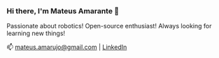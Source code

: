 ### Hi there, I'm Mateus Amarante 👋

Passionate about robotics! Open-source enthusiast! Always looking for learning new things!

📫 mateus.amarujo@gmail.com | [LinkedIn](https://www.linkedin.com/in/mateus-amarante-araujo/)

<!-- - 🔭 I’m currently working on projects in [BIR](https://github.com/Brazilian-Institute-of-Robotics) and [ORise](https://github.com/orise-robotics) organizations -->
<!-- - 🌱 I’m currently studying deep learning -->
<!-- - 💬 Ask me about anything [here](https://github.com/mateus-amarante/mateus-amarante/issues) -->
<!-- - 📫 How to reach me: mateus.amarujo@gmail.com | [LinkedIn](https://www.linkedin.com/in/mateus-amarante-araujo/) -->

<!-- ![Anurag's github stats](https://github-readme-stats-tan-six.vercel.app/api?count_private=true&username=mateus-amarante) -->

<!-- [![Top Langs](https://github-readme-stats-tan-six.vercel.app/api/top-langs/?username=mateus-amarante&&exclude_repo=github-readme-stats&hide=java&layout=compact&langs_count=4)](https://github.com/anuraghazra/github-readme-stats) -->

<!-- [![willianrod's wakatime stats](https://github-readme-stats-tan-six.vercel.app/api/wakatime?username=mateusamarante)](https://github.com/mateus-amarante/github-readme-stats) -->


<!--
**mateus-amarante/mateus-amarante** is a ✨ _special_ ✨ repository because its `README.md` (this file) appears on your GitHub profile.

Here are some ideas to get you started:
- 🤔 I’m looking for help with ...
- 😄 Pronouns: ...
- 👯 I’m looking to collaborate on ...
- ⚡ Fun fact: ...
-->
